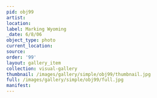 ```yaml
---
pid: obj99
artist: 
location: 
label: Marking Wyoming
_date: 6/8/06
object_type: photo
current_location: 
source: 
order: '99'
layout: gallery_item
collection: visual-gallery
thumbnail: /images/gallery/simple/obj99/thumbnail.jpg
full: /images/gallery/simple/obj99/full.jpg
manifest: 
---
```

